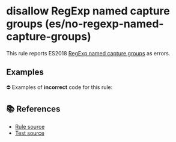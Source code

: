 # disallow RegExp named capture groups (es/no-regexp-named-capture-groups)

This rule reports ES2018 [RegExp named capture groups](https://github.com/tc39/proposal-regexp-named-groups#readme) as errors.

## Examples

⛔ Examples of **incorrect** code for this rule:

<eslint-playground type="bad" code="/*eslint es/no-regexp-named-capture-groups: error */
const r1 = /(?&lt;a&gt;b)c/
" />

## 📚 References

- [Rule source](https://github.com/mysticatea/eslint-plugin-es/blob/v1.3.1/lib/rules/no-regexp-named-capture-groups.js)
- [Test source](https://github.com/mysticatea/eslint-plugin-es/blob/v1.3.1/tests/lib/rules/no-regexp-named-capture-groups.js)
